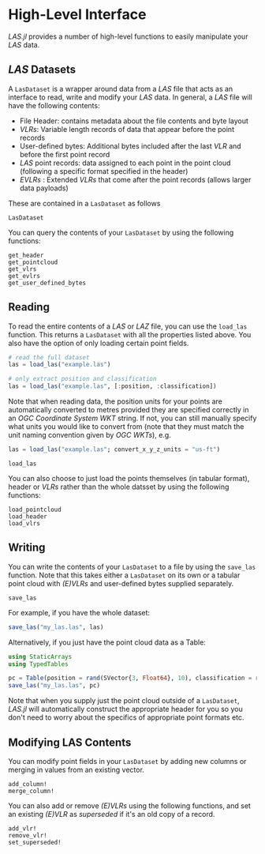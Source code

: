 # High-Level Interface

*LAS.jl* provides a number of high-level functions to easily manipulate your *LAS* data. 

## *LAS* Datasets

A `LasDataset` is a wrapper around data from a *LAS* file that acts as an interface to read, write and modify your *LAS* data. In general, a *LAS* file will have the following contents:
* File Header: contains metadata about the file contents and byte layout
* *VLRs*: Variable length records of data that appear before the point records
* User-defined bytes: Additional bytes included after the last *VLR* and before the first point record
* *LAS* point records: data assigned to each point in the point cloud (following a specific format specified in the header)
* *EVLRs* : Extended *VLRs* that come after the point records (allows larger data payloads)

These are contained in a `LasDataset` as follows
```@docs; canonical = false
LasDataset
```

You can query the contents of your `LasDataset` by using the following functions:
```@docs; canonical = false
get_header
get_pointcloud
get_vlrs
get_evlrs
get_user_defined_bytes
```

## Reading
To read the entire contents of a *LAS* or *LAZ* file, you can use the `load_las` function. This returns a `LasDataset` with all the properties listed above. You also have the option of only loading certain point fields.

```julia
# read the full dataset
las = load_las("example.las")

# only extract position and classification
las = load_las("example.las", [:position, :classification])
```

Note that when reading data, the position units for your points are automatically converted to metres provided they are specified correctly in an *OGC Coordinate System WKT* string. If not, you can still manually specify what units you would like to convert from (note that they must match the unit naming convention given by *OGC WKTs*), e.g.

```julia
las = load_las("example.las"; convert_x_y_z_units = "us-ft")
```

```@docs; canonical = false
load_las
```

You can also choose to just load the points themselves (in tabular format), header or *VLRs* rather than the whole datsset by using the following functions:
```@docs; canonical = false
load_pointcloud
load_header
load_vlrs
```

## Writing
You can write the contents of your `LasDataset` to a file by using the `save_las` function. Note that this takes either a `LasDataset` on its own or a tabular point cloud with *(E)VLRs* and user-defined bytes supplied separately.

```@docs; canonical = false
save_las
```

For example, if you have the whole dataset:
```julia
save_las("my_las.las", las)
```

Alternatively, if you just have the point cloud data as a Table:
```julia
using StaticArrays
using TypedTables

pc = Table(position = rand(SVector{3, Float64}, 10), classification = rand(UIn8, 10))
save_las("my_las.las", pc)
```

Note that when you supply just the point cloud outside of a `LasDataset`, *LAS.jl* will automatically construct the appropriate header for you so you don't need to worry about the specifics of appropriate point formats etc. 

## Modifying LAS Contents
You can modify point fields in your `LasDataset` by adding new columns or merging in values from an existing vector.

```@docs; canonical = false
add_column!
merge_column!
```

You can also add or remove *(E)VLRs* using the following functions, and set an existing *(E)VLR* as *superseded* if it's an old copy of a record.

```@docs; canonical = false
add_vlr!
remove_vlr!
set_superseded!
```